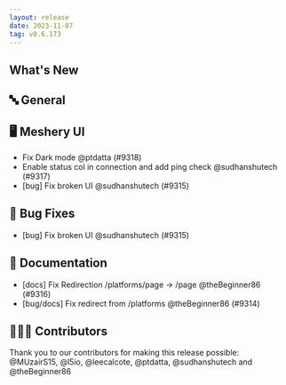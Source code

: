 ```yaml
---
layout: release
date: 2023-11-07
tag: v0.6.173
---
```


## What's New

## 🔤 General

## 🖥 Meshery UI

- Fix Dark mode @ptdatta (#9318)
- Enable status col in connection and add ping check @sudhanshutech (#9317)
- [bug] Fix broken UI @sudhanshutech (#9315)

## 🐛 Bug Fixes

- [bug] Fix broken UI @sudhanshutech (#9315)

## 📖 Documentation

- [docs] Fix Redirection /platforms/page -> /page @theBeginner86 (#9316)
- [bug/docs] Fix redirect from /platforms @theBeginner86 (#9314)

## 👨🏽‍💻 Contributors

Thank you to our contributors for making this release possible:
@MUzairS15, @l5io, @leecalcote, @ptdatta, @sudhanshutech and @theBeginner86
